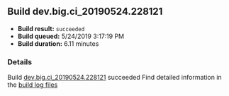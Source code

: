 ## Build dev.big.ci_20190524.228121
- **Build result:** `succeeded`
- **Build queued:** 5/24/2019 3:17:19 PM
- **Build duration:** 6.11 minutes
### Details
Build [dev.big.ci_20190524.228121](https://winappstudio.visualstudio.com/web/build.aspx?pcguid=a4ef43be-68ce-4195-a619-079b4d9834c2&builduri=vstfs%3a%2f%2f%2fBuild%2fBuild%2f28121) succeeded
Find detailed information in the [build log files](https://uwpctdiags.blob.core.windows.net/buildlogs/dev.big.ci_20190524.228121_logs.zip)
